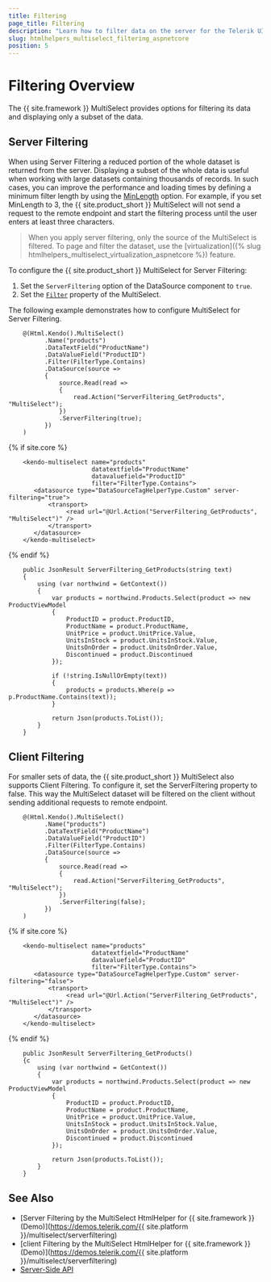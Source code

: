 ```yaml
---
title: Filtering
page_title: Filtering
description: "Learn how to filter data on the server for the Telerik UI MultiSelect component for {{ site.framework }}."
slug: htmlhelpers_multiselect_filtering_aspnetcore
position: 5
---
```


# Filtering Overview

The {{ site.framework }} MultiSelect provides options for filtering its data and displaying only a subset of the data.

## Server Filtering

When using Server Filtering a reduced portion of the whole dataset is returned from the server. Displaying a subset of the whole data is useful when working with large datasets containing thousands of records. In such cases, you can improve the performance and loading times by defining a minimum filter length by using the [MinLength](/api/Kendo.Mvc.UI.Fluent/MultiSelectBuilder#minlengthsystemdouble) option. For example, if you set MinLength to 3, the {{ site.product_short }} MultiSelect will not send a request to the remote endpoint and start the filtering process until the user enters at least three characters.

> When you apply server filtering, only the source of the MultiSelect is filtered. To page and filter the dataset, use the [virtualization]({% slug htmlhelpers_multiselect_virtualization_aspnetcore %}) feature.

To configure the {{ site.product_short }} MultiSelect for Server Filtering:

1. Set the `ServerFiltering` option of the DataSource component to `true`.
1. Set the [`Filter`](/api/Kendo.Mvc.UI.Fluent/MultiSelectBuilder#filterkendomvcuifiltertype) property of the MultiSelect.

The following example demonstrates how to configure MultiSelect for Server Filtering.

```HtmlHelper
    @(Html.Kendo().MultiSelect()
          .Name("products")
          .DataTextField("ProductName")
          .DataValueField("ProductID")
          .Filter(FilterType.Contains)
          .DataSource(source =>
          {
              source.Read(read =>
              {
                  read.Action("ServerFiltering_GetProducts", "MultiSelect");
              })
              .ServerFiltering(true);
          })
    )
```
{% if site.core %}
```TagHelper
    <kendo-multiselect name="products"
                       datatextfield="ProductName"
                       datavaluefield="ProductID"
                       filter="FilterType.Contains">
       <datasource type="DataSourceTagHelperType.Custom" server-filtering="true">
           <transport>
                <read url="@Url.Action("ServerFiltering_GetProducts", "MultiSelect")" />
           </transport>
       </datasource>
    </kendo-multiselect>
```
{% endif %}
```Controller
    public JsonResult ServerFiltering_GetProducts(string text)
    {
        using (var northwind = GetContext())
        {
            var products = northwind.Products.Select(product => new ProductViewModel
            {
                ProductID = product.ProductID,
                ProductName = product.ProductName,
                UnitPrice = product.UnitPrice.Value,
                UnitsInStock = product.UnitsInStock.Value,
                UnitsOnOrder = product.UnitsOnOrder.Value,
                Discontinued = product.Discontinued
            });

            if (!string.IsNullOrEmpty(text))
            {
                products = products.Where(p => p.ProductName.Contains(text));
            }

            return Json(products.ToList());
        }
    }
```

## Client Filtering

For smaller sets of data, the {{ site.product_short }} MultiSelect also supports Client Filtering. To configure it, set the ServerFiltering property to false. This way the MultiSelect dataset will be filtered on the client without sending additional requests to remote endpoint.

```HtmlHelper
    @(Html.Kendo().MultiSelect()
          .Name("products")
          .DataTextField("ProductName")
          .DataValueField("ProductID")
          .Filter(FilterType.Contains)
          .DataSource(source =>
          {
              source.Read(read =>
              {
                  read.Action("ServerFiltering_GetProducts", "MultiSelect");
              })
              .ServerFiltering(false);
          })
    )
```
{% if site.core %}
```TagHelper
    <kendo-multiselect name="products"
                       datatextfield="ProductName"
                       datavaluefield="ProductID"
                       filter="FilterType.Contains">
       <datasource type="DataSourceTagHelperType.Custom" server-filtering="false">
           <transport>
                <read url="@Url.Action("ServerFiltering_GetProducts", "MultiSelect")" />
           </transport>
       </datasource>
    </kendo-multiselect>
```
{% endif %}
```Controller
    public JsonResult ServerFiltering_GetProducts()
    {с
        using (var northwind = GetContext())
        {
            var products = northwind.Products.Select(product => new ProductViewModel
            {
                ProductID = product.ProductID,
                ProductName = product.ProductName,
                UnitPrice = product.UnitPrice.Value,
                UnitsInStock = product.UnitsInStock.Value,
                UnitsOnOrder = product.UnitsOnOrder.Value,
                Discontinued = product.Discontinued
            });

            return Json(products.ToList());
        }
    }
```

## See Also

* [Server Filtering by the MultiSelect HtmlHelper for {{ site.framework }} (Demo)](https://demos.telerik.com/{{ site.platform }}/multiselect/serverfiltering)
* [client Filtering by the MultiSelect HtmlHelper for {{ site.framework }} (Demo)](https://demos.telerik.com/{{ site.platform }}/multiselect/serverfiltering)
* [Server-Side API](/api/multiselect)
